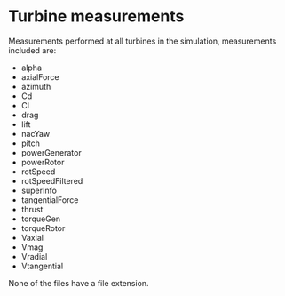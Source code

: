 # Turbine measurements
Measurements performed at all turbines in the simulation, measurements included are:
- alpha
- axialForce
- azimuth
- Cd
- Cl
- drag
- lift
- nacYaw
- pitch
- powerGenerator
- powerRotor
- rotSpeed
- rotSpeedFiltered
- superInfo
- tangentialForce
- thrust
- torqueGen
- torqueRotor
- Vaxial
- Vmag
- Vradial
- Vtangential

None of the files have a file extension. 
